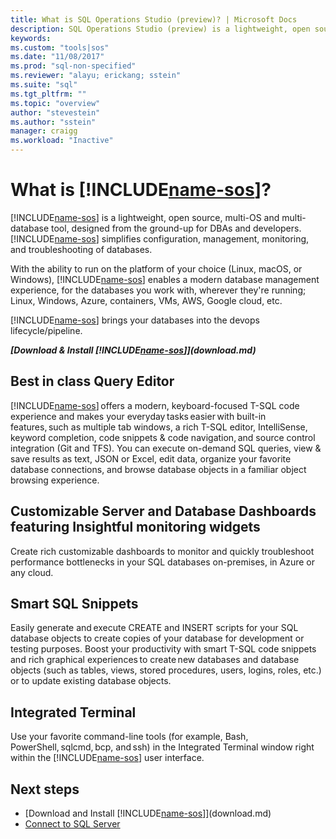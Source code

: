 ```yaml
---
title: What is SQL Operations Studio (preview)? | Microsoft Docs
description: SQL Operations Studio (preview) is a lightweight, open source, multi-OS and multi-database tool, designed from the ground-up for DBAs and developers.
keywords:
ms.custom: "tools|sos"
ms.date: "11/08/2017"
ms.prod: "sql-non-specified"
ms.reviewer: "alayu; erickang; sstein"
ms.suite: "sql"
ms.tgt_pltfrm: ""
ms.topic: "overview"
author: "stevestein"
ms.author: "sstein"
manager: craigg
ms.workload: "Inactive"
---
```


# What is [!INCLUDE[name-sos](../includes/name-sos.md)]?

[!INCLUDE[name-sos](../includes/name-sos-short.md)] is a lightweight, open source, multi-OS and multi-database tool, designed from the ground-up for DBAs and developers. [!INCLUDE[name-sos](../includes/name-sos-short.md)] simplifies configuration, management, monitoring, and troubleshooting of databases. 

With the ability to run on the platform of your choice (Linux, macOS, or Windows), [!INCLUDE[name-sos](../includes/name-sos-short.md)] enables a modern database management experience, for the databases you work with, wherever they're running; Linux, Windows, Azure, containers, VMs, AWS, Google cloud, etc. 

[!INCLUDE[name-sos](../includes/name-sos-short.md)] brings your databases into the devops lifecycle/pipeline.

***[Download & Install [!INCLUDE[name-sos](../includes/name-sos-short.md)]](download.md)***


## Best in class Query Editor

[!INCLUDE[name-sos](../includes/name-sos-short.md)] offers a modern, keyboard-focused T-SQL code experience and makes your everyday tasks easier with built-in features, such as multiple tab windows, a rich T-SQL editor, IntelliSense, keyword completion, code snippets & code navigation, and source control integration (Git and TFS). You can execute on-demand SQL queries, view & save results as text, JSON or Excel, edit data, organize your favorite database connections, and browse database objects in a familiar object browsing experience.

## Customizable Server and Database Dashboards featuring Insightful monitoring widgets

Create rich customizable dashboards to monitor and quickly troubleshoot performance bottlenecks in your SQL databases on-premises, in Azure or any cloud.

## Smart SQL Snippets

Easily generate and execute CREATE and INSERT scripts for your SQL database objects to create copies of your database for development or testing purposes. Boost your productivity with smart T-SQL code snippets and rich graphical experiences to create new databases and database objects (such as tables, views, stored procedures, users, logins, roles, etc.) or to update existing database objects.

## Integrated Terminal

Use your favorite command-line tools (for example, Bash, PowerShell, sqlcmd, bcp, and ssh) in the Integrated Terminal window right within the [!INCLUDE[name-sos](../includes/name-sos-short.md)] user interface.

## Next steps
- [Download and Install [!INCLUDE[name-sos](../includes/name-sos-short.md)]](download.md)
- [Connect to SQL Server](quickstart-sql-server.md)